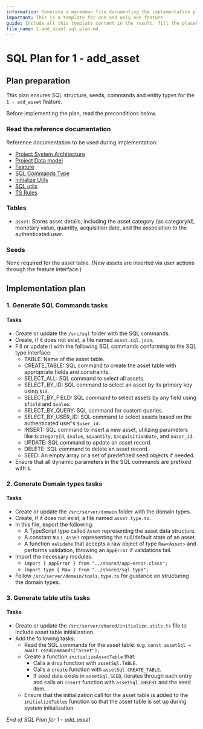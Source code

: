 ```yaml
--- 
information: Generate a markdown file documenting the implementation plan of the sql tier for a feature.
important: This is a template for one and only one feature.
guide: Include all this template content in the result, fill the placeholders with the actual values.
file_name: 1-add_asset.sql.plan.md
---
```


# SQL Plan for **1 - add_asset**

## Plan preparation

This plan ensures SQL structure, seeds, commands and entity types for the `1 - add_asset` feature.

Before implementing the plan, read the preconditions below.

### Read the reference documentation

Reference documentation to be used during implementation:

- [Project System Architecture](/docs/systems.blueprint.md)
- [Project Data model](/docs/data-model.blueprint.md)
- [Feature](/docs/1-add_asset/1-add_asset.blueprint.md)
- [SQL Commands Type](/src/server/shared/sql.type.ts)
- [Initialize Utils](/src/server/shared/initialize.utils.ts)
- [SQL utils](/src/server/shared/sql.utils.ts)
- [TS Rules](/.cursor/rules/type-script.mdc)

### Tables

- `asset`: Stores asset details, including the asset category (as categoryId), monetary value, quantity, acquisition date, and the association to the authenticated user.

### Seeds

None required for the asset table. (New assets are inserted via user actions through the feature interface.)

## Implementation plan

### 1. Generate SQL Commands tasks

#### Tasks

- Create or update the `/src/sql` folder with the SQL commands.
- Create, if it does not exist, a file named `asset.sql.json`.
- Fill or update it with the following SQL commands conforming to the SQL type interface:
  - TABLE: Name of the asset table.
  - CREATE_TABLE: SQL command to create the asset table with appropriate fields and constraints.
  - SELECT_ALL: SQL command to select all assets.
  - SELECT_BY_ID: SQL command to select an asset by its primary key using `$id`.
  - SELECT_BY_FIELD: SQL command to select assets by any field using `$field` and `$value`.
  - SELECT_BY_QUERY: SQL command for custom queries.
  - SELECT_BY_USER_ID: SQL command to select assets based on the authenticated user's `$user_id`.
  - INSERT: SQL command to insert a new asset, utilizing parameters like `$categoryId`, `$value`, `$quantity`, `$acquisitionDate`, and `$user_id`.
  - UPDATE: SQL command to update an asset record.
  - DELETE: SQL command to delete an asset record.
  - SEED: An empty array or a set of predefined seed objects if needed.
- Ensure that all dynamic parameters in the SQL commands are prefixed with `$`.

### 2. Generate Domain types tasks

#### Tasks

- Create or update the `/src/server/domain` folder with the domain types.
- Create, if it does not exist, a file named `asset.type.ts`.
- In this file, export the following:
  - A TypeScript type called `Asset` representing the asset data structure.
  - A constant `NULL_ASSET` representing the null/default state of an asset.
  - A function `validate` that accepts a raw object of type `Raw<Asset>` and performs validation, throwing an `AppError` if validations fail.
- Import the necessary modules:
  - `import { AppError } from "../shared/app-error.class";`
  - `import type { Raw } from "../shared/sql.type";`
- Follow `/src/server/domain/tools.type.ts` for guidance on structuring the domain types.

### 3. Generate table utils tasks

#### Tasks

- Create or update the `/src/server/shared/initialize.utils.ts` file to include asset table initialization.
- Add the following tasks:
  - Read the SQL commands for the asset table: e.g. `const assetSql = await readCommands("asset");`
  - Create a function `initializeAssetTable` that:
    - Calls a `drop` function with `assetSql.TABLE`.
    - Calls a `create` function with `assetSql.CREATE_TABLE`.
    - If seed data exists in `assetSql.SEED`, iterates through each entry and calls an `insert` function with `assetSql.INSERT` and the seed item.
  - Ensure that the initialization call for the asset table is added to the `initializeTables` function so that the asset table is set up during system initialization.

_End of SQL Plan for 1 - add_asset_ 